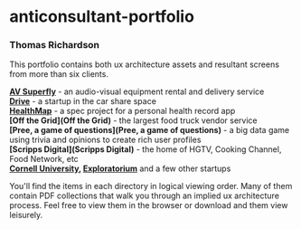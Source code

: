 # anticonsultant-portfolio

### Thomas Richardson

This portfolio contains both ux architecture assets and resultant screens from more than six clients.


<strong>[AV Superfly](AVsuperfly)</strong> - an audio-visual equipment rental and delivery service<br>
<strong>[Drive](Drive)</strong> - a startup in the car share space<br>
<strong>[HealthMap](HealthMap)</strong> - a spec project for a personal health record app<br>
<strong>[Off the Grid](Off the Grid)</strong> - the largest food truck vendor service<br>
<strong>[Pree, a game of questions](Pree, a game of questions)</strong> - a big data game using trivia and opinions to create rich user profiles<br>
<strong>[Scripps Digital](Scripps Digital)</strong> - the home of HGTV, Cooking Channel, Food Network, etc<br>
<strong>[Cornell University](https://github.com/ehusserl/anticonsultant-portfolio/tree/master/%CE%A9%20other%20UX%20architecture), [Exploratorium](https://github.com/ehusserl/anticonsultant-portfolio/tree/master/%CE%A9%20other%20UX%20architecture)</strong> and a few other startups<br>


You'll find the items in each directory in logical viewing order. Many of them contain PDF collections that walk you through an implied ux architecture process. Feel free to view them in the browser or download and them view leisurely. 
